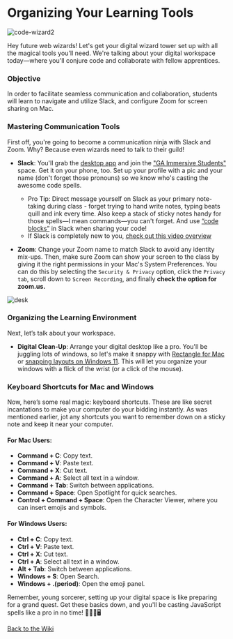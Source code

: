# Organizing Your Learning Tools

![code-wizard2](https://github.com/nayaba/pw-organizing/assets/9198401/019d9af8-08ce-4b35-b440-8f7e26dbe108)

Hey future web wizards! Let's get your digital wizard tower set up with all the magical tools you'll need. We're talking about your digital workspace today—where you'll conjure code and collaborate with fellow apprentices.

### Objective

In order to facilitate seamless communication and collaboration, students will learn to navigate and utilize Slack, and configure Zoom for screen sharing on Mac.

### Mastering Communication Tools

First off, you're going to become a communication ninja with Slack and Zoom. Why? Because even wizards need to talk to their guild!

- **Slack**: You'll grab the [desktop app](https://slack.com/intl/en-in/downloads) and join the ["GA Immersive Students"](http://ga-students.slack.com) space. Get it on your phone, too. Set up your profile with a pic and your name (don't forget those pronouns) so we know who's casting the awesome code spells.
  - Pro Tip: Direct message yourself on Slack as your primary note-taking during class - forget trying to hand write notes, typing beats quill and ink every time. Also keep a stack of sticky notes handy for those spells—I mean commands—you can't forget. And use [“code blocks”](https://youtu.be/tRIIk22GylE?si=4fvUU2VYxQzWVUkU) in Slack when sharing your code!
  - If Slack is completely new to you, [check out this video overview](https://youtu.be/Yt66-u5UVOM?si=j5HBcGkXOht3MoOn)

- **Zoom**: Change your Zoom name to match Slack to avoid any identity mix-ups. Then, make sure Zoom can show your screen to the class by giving it the right permissions in your Mac's System Preferences. You can do this by selecting the ```Security & Privacy``` option, click the ```Privacy tab```, scroll down to ```Screen Recording```, and finally **check the option for zoom.us.**

![desk](https://github.com/nayaba/pw-organizing/assets/9198401/ff246ac8-709d-4f92-8d35-f91d44be56b5)

### Organizing the Learning Environment

Next, let’s talk about your workspace.

- **Digital Clean-Up**: Arrange your digital desktop like a pro. You'll be juggling lots of windows, so let's make it snappy with [Rectangle for Mac](https://www.youtube.com/watch?v=y_s6gqWeuVc) or [snapping layouts on Windows 11](https://www.youtube.com/watch?v=b11saSsXwPs). This will let you organize your windows with a flick of the wrist (or a click of the mouse).

### Keyboard Shortcuts for Mac and Windows

Now, here’s some real magic: keyboard shortcuts. These are like secret incantations to make your computer do your bidding instantly.  As was mentioned earlier, jot any shortcuts you want to remember down on a sticky note and keep it near your computer.

#### For Mac Users:
- **Command + C**: Copy text.
- **Command + V**: Paste text.
- **Command + X**: Cut text.
- **Command + A**: Select all text in a window.
- **Command + Tab**: Switch between applications.
- **Command + Space**: Open Spotlight for quick searches.
- **Control + Command + Space**: Open the Character Viewer, where you can insert emojis and symbols.

#### For Windows Users:
- **Ctrl + C**: Copy text.
- **Ctrl + V**: Paste text.
- **Ctrl + X**: Cut text.
- **Ctrl + A**: Select all text in a window.
- **Alt + Tab**: Switch between applications.
- **Windows + S**: Open Search.
- **Windows + .(period)**: Open the emoji panel.

Remember, young sorcerer, setting up your digital space is like preparing for a grand quest. Get these basics down, and you'll be casting JavaScript spells like a pro in no time! 🧙‍♂️✨🖥️

[Back to the Wiki](https://github.com/nayaba/pw-wiki)
